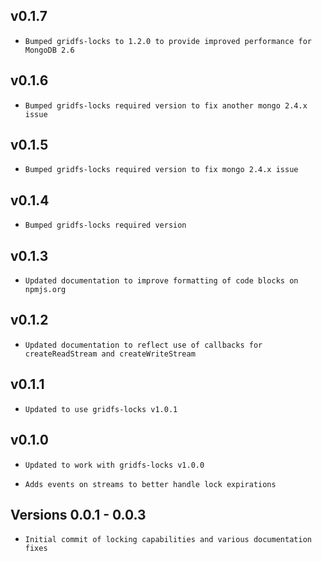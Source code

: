 ## v0.1.7

*     Bumped gridfs-locks to 1.2.0 to provide improved performance for MongoDB 2.6

## v0.1.6

*     Bumped gridfs-locks required version to fix another mongo 2.4.x issue

## v0.1.5

*     Bumped gridfs-locks required version to fix mongo 2.4.x issue

## v0.1.4

*     Bumped gridfs-locks required version

## v0.1.3

*     Updated documentation to improve formatting of code blocks on npmjs.org

## v0.1.2

*     Updated documentation to reflect use of callbacks for createReadStream and createWriteStream

## v0.1.1

*     Updated to use gridfs-locks v1.0.1

## v0.1.0

*     Updated to work with gridfs-locks v1.0.0
*     Adds events on streams to better handle lock expirations

## Versions 0.0.1 - 0.0.3

*     Initial commit of locking capabilities and various documentation fixes
